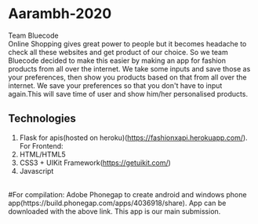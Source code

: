 # Aarambh-2020
Team Bluecode <br>
Online Shopping gives great power to people but it becomes headache to check all these websites and get product of our choice.
So we team Bluecode decided to make this easier by making an app for fashion products from all over the internet. We take some
inputs and save those as your preferences, then show you products based on that from all over the internet. We save your preferences
so that you don't have to input again.This will save time of user and show him/her personalised products.

## Technologies
1. Flask for apis(hosted on heroku)(https://fashionxapi.herokuapp.com/). <br>
For Frontend:
1. HTML/HTML5
2. CSS3 + UIKit Framework(https://getuikit.com/)
3. Javascript
<br>
#For compilation:
Adobe Phonegap to create android and windows phone app(https://build.phonegap.com/apps/4036918/share).
App can be downloaded with the above link. This app is our main submission.

